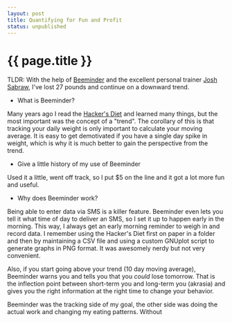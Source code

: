 ```yaml
---
layout: post
title: Quantifying for Fun and Profit
status: unpublished
---
```


# {{ page.title }}


TLDR: With the help of [Beeminder](http://beeminder.com) and the excellent personal trainer
[Josh Sabraw](http://pdxtraining.com), I've lost 27 pounds and continue on a downward trend.

* What is Beeminder?

Many years ago I read the [Hacker's
Diet](http://www.fourmilab.ch/hackdiet/www/hackdiet.html) and learned many
things, but the most important was the concept of a "trend". The corollary of
this is that tracking your daily weight is only important to calculate your
moving average. It is easy to get demotivated if you have a single day spike in
weight, which is why it is much better to gain the perspective from the trend.

* Give a little history of my use of Beeminder

Used it a little, went off track, so I put $5 on the line and it got a lot more fun
and useful.

* Why does Beeminder work?

Being able to enter data via SMS is a killer feature. Beeminder even lets you
tell it what time of day to deliver an SMS, so I set it up to happen early in
the morning. This way, I always get an early morning reminder to weigh in and
record data. I remember using the Hacker's Diet first on paper in a folder and
then by maintaining a CSV file and using a custom GNUplot script to generate
graphs in PNG format. It was awesomely nerdy but not very convenient.

Also, if you start going above your trend (10 day moving average), Beeminder
warns you and tells you that you *could* lose tomorrow. That is the inflection
point between short-term you and long-term you (akrasia) and gives you the right
information at the right time to change your behavior.

Beeminder was the tracking side of my goal, the other side was doing the actual
work and changing my eating patterns. Without
